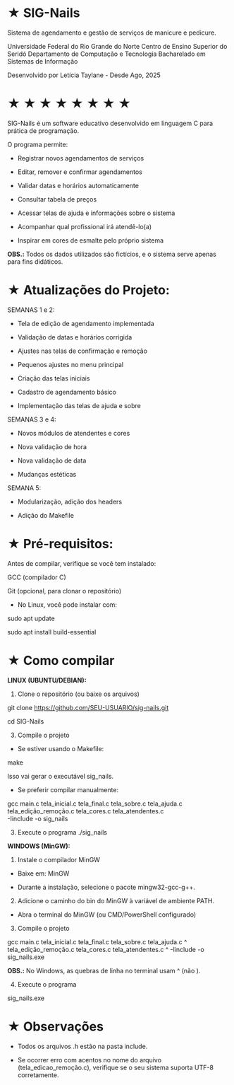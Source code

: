 # ★ SIG-Nails
Sistema de agendamento e gestão de serviços de manicure e pedicure.

Universidade Federal do Rio Grande do Norte
Centro de Ensino Superior do Seridó
Departamento de Computação e Tecnologia
Bacharelado em Sistemas de Informação

Desenvolvido por Letícia Taylane - Desde Ago, 2025
# ★ ★ ★ ★ ★ ★ ★ ★ 
SIG-Nails é um software educativo desenvolvido em linguagem C para prática de programação.

O programa permite:

- Registrar novos agendamentos de serviços

- Editar, remover e confirmar agendamentos

- Validar datas e horários automaticamente

- Consultar tabela de preços

- Acessar telas de ajuda e informações sobre o sistema

- Acompanhar qual profissional irá atendê-lo(a)

- Inspirar em cores de esmalte pelo próprio sistema

**OBS.:**
Todos os dados utilizados são fictícios, e o sistema serve apenas para fins didáticos.


# ★ Atualizações do Projeto:

SEMANAS 1 e 2:

- Tela de edição de agendamento implementada

- Validação de datas e horários corrigida

- Ajustes nas telas de confirmação e remoção

- Pequenos ajustes no menu principal

- Criação das telas iniciais

- Cadastro de agendamento básico

- Implementação das telas de ajuda e sobre

SEMANAS 3 e 4:

- Novos módulos de atendentes e cores
  
- Nova validação de hora

- Nova validação de data
  
- Mudanças estéticas

SEMANA 5:

- Modularização, adição dos headers

- Adição do Makefile

# ★ Pré-requisitos:

Antes de compilar, verifique se você tem instalado:

GCC (compilador C)

Git (opcional, para clonar o repositório)

- No Linux, você pode instalar com:

sudo apt update

sudo apt install build-essential

# ★ Como compilar
**LINUX (UBUNTU/DEBIAN):**
1. Clone o repositório (ou baixe os arquivos)
   
git clone https://github.com/SEU-USUARIO/sig-nails.git

cd SIG-Nails

3. Compile o projeto

- Se estiver usando o Makefile:

make


Isso vai gerar o executável sig_nails.

- Se preferir compilar manualmente:

gcc main.c tela_inicial.c tela_final.c tela_sobre.c tela_ajuda.c \
tela_edição_remoção.c tela_cores.c tela_atendentes.c \
-Iinclude -o sig_nails

3. Execute o programa
./sig_nails

**WINDOWS (MinGW):**

1. Instale o compilador MinGW

- Baixe em: MinGW

- Durante a instalação, selecione o pacote mingw32-gcc-g++.

2. Adicione o caminho do bin do MinGW à variável de ambiente PATH.

- Abra o terminal do MinGW (ou CMD/PowerShell configurado)

3. Compile o projeto

gcc main.c tela_inicial.c tela_final.c tela_sobre.c tela_ajuda.c ^
tela_edição_remoção.c tela_cores.c tela_atendentes.c ^
-Iinclude -o sig_nails.exe

**OBS.:** No Windows, as quebras de linha no terminal usam ^ (não \).

4. Execute o programa

sig_nails.exe

# ★ Observações

- Todos os arquivos .h estão na pasta include.

- Se ocorrer erro com acentos no nome do arquivo (tela_edicao_remoção.c), verifique se o seu sistema suporta UTF-8 corretamente.

  


